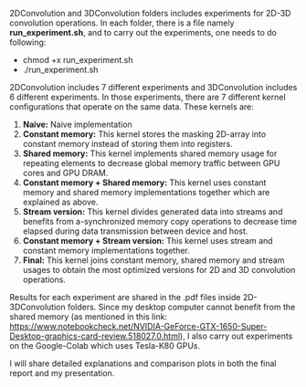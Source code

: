   2DConvolution and 3DConvolution folders includes experiments for 2D-3D convolution operations. In each folder, there is a file namely **run_experiment.sh**, and to carry out the experiments, one needs to do following:
  - chmod +x run_experiment.sh
  - ./run_experiment.sh

  2DConvolution includes 7 different experiments and 3DConvolution includes 6 different experiments. In those experiments, there are 7 different kernel configurations that operate on the same data. These kernels are:
  1) **Naive:** Naive implementation
  2) **Constant memory:** This kernel stores the masking 2D-array into constant memory instead of storing them into registers.
  3) **Shared memory:** This kernel implements shared memory usage for repeating elements to decrease global memory traffic between GPU cores and GPU DRAM.  
  4) **Constant memory + Shared memory:** This kernel uses constant memory and shared memory implementations together which are explained as above.
  5) **Stream version:** This kernel divides generated data into streams and benefits from a-synchronized memory copy operations to decrease time elapsed during data transmission between device and host.
  6)  **Constant memory + Stream version:** This kernel uses stream and constant memory implementations together.
  7)  **Final:** This kernel joins constant memory, shared memory and stream usages to obtain the most optimized versions for 2D and 3D convolution operations.

  Results for each experiment are shared in the .pdf files inside 2D-3DConvolution folders. Since my desktop computer cannot benefit from the shared memory (as mentioned in this link: https://www.notebookcheck.net/NVIDIA-GeForce-GTX-1650-Super-Desktop-graphics-card-review.518027.0.html), I also carry out experiments on the Google-Colab which uses Tesla-K80 GPUs.
  
  I will share detailed explanations and comparison plots in both the final report and my presentation. 
